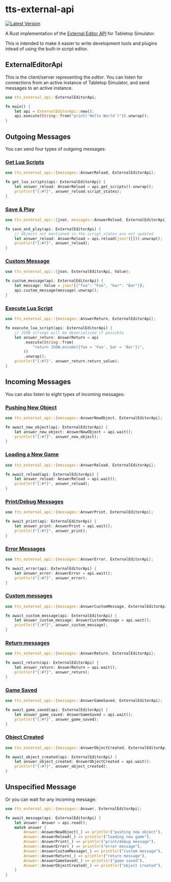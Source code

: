 # tts-external-api

[![Latest Version]][crates.io]

[latest version]: https://img.shields.io/crates/v/tts-external-api.svg
[crates.io]: https://crates.io/crates/tts-external-api

A Rust implementation of the [External Editor API][1] for Tabletop Simulator.

This is intended to make it easier to write development tools and plugins
intead of using the built-in script editor.

[1]: https://api.tabletopsimulator.com/externaleditorapi/

## ExternalEditorApi

This is the client/server representing the _editor_. You can listen for
connections from an active instance of Tabletop Simulator, and send messages
to an active instance.

```rs
use tts_external_api::ExternalEditorApi;

fn main() {
	let api = ExternalEditorApi::new();
	api.execute(String::from("print('Hello World')")).unwrap();
}
```

## Outgoing Messages

You can send four types of outgoing messages:

### [Get Lua Scripts](https://api.tabletopsimulator.com/externaleditorapi/#get-lua-scripts)

```rs
use tts_external_api::{messages::AnswerReload, ExternalEditorApi};

fn get_lua_scripts(api: ExternalEditorApi) {
	let answer_reload: AnswerReload = api.get_scripts().unwrap();
	println!("{:#?}", answer_reload.script_states);
}
```

### [Save & Play](https://api.tabletopsimulator.com/externaleditorapi/#save-play)

```rs
use tts_external_api::{json, messages::AnswerReload, ExternalEditorApi};

fn save_and_play(api: ExternalEditorApi) {
	// Objects not mentioned in the script_states are not updated
	let answer_reload: AnswerReload = api.reload(json!([])).unwrap();
	println!("{:#?}", answer_reload);
}
```

### [Custom Message](https://api.tabletopsimulator.com/externaleditorapi/#custom-message)

```rs
use tts_external_api::{json, ExternalEditorApi, Value};

fn custom_message(api: ExternalEditorApi) {
	let message: Value = json![{"foo": "Foo", "bar": "Bar"}];
	api.custom_message(message).unwrap();
}
```

### [Execute Lua Script](https://api.tabletopsimulator.com/externaleditorapi/#execute-lua-code)

```rs
use tts_external_api::{messages::AnswerReturn, ExternalEditorApi};

fn execute_lua_script(api: ExternalEditorApi) {
    // JSON strings will be deserialized if possible
    let answer_return: AnswerReturn = api
        .execute(String::from(
            "return JSON.encode({foo = 'Foo', bar = 'Bar'})",
        ))
        .unwrap();
    println!("{:#?}", answer_return.return_value);
}
```

## Incoming Messages

You can also listen to eight types of incoming messages:

### [Pushing New Object](https://api.tabletopsimulator.com/externaleditorapi/#pushing-new-object)

```rs
use tts_external_api::{messages::AnswerNewObject, ExternalEditorApi};

fn await_new_object(api: ExternalEditorApi) {
    let answer_new_object: AnswerNewObject = api.wait();
    println!("{:#?}", answer_new_object);
}
```

### [Loading a New Game](https://api.tabletopsimulator.com/externaleditorapi/#loading-a-new-game)

```rs
use tts_external_api::{messages::AnswerReload, ExternalEditorApi};

fn await_reload(api: ExternalEditorApi) {
    let answer_reload: AnswerReload = api.wait();
    println!("{:#?}", answer_reload);
}
```

### [Print/Debug Messages](https://api.tabletopsimulator.com/externaleditorapi/#printdebug-messages)

```rs
use tts_external_api::{messages::AnswerPrint, ExternalEditorApi};

fn await_print(api: ExternalEditorApi) {
    let answer_print: AnswerPrint = api.wait();
    println!("{:#?}", answer_print);
}
```

### [Error Messages](https://api.tabletopsimulator.com/externaleditorapi/#error-messages)

```rs
use tts_external_api::{messages::AnswerError, ExternalEditorApi};

fn await_error(api: ExternalEditorApi) {
    let answer_error: AnswerError = api.wait();
    println!("{:#?}", answer_error);
}
```

### [Custom messages](https://api.tabletopsimulator.com/externaleditorapi/#custom-messages)

```rs
use tts_external_api::{messages::AnswerCustomMessage, ExternalEditorApi};

fn await_custom_message(api: ExternalEditorApi) {
    let answer_custom_message: AnswerCustomMessage = api.wait();
    println!("{:#?}", answer_custom_message);
}
```

### [Return messages](https://api.tabletopsimulator.com/externaleditorapi/#return-messages)

```rs
use tts_external_api::{messages::AnswerReturn, ExternalEditorApi};

fn await_return(api: ExternalEditorApi) {
    let answer_return: AnswerReturn = api.wait();
    println!("{:#?}", answer_return);
}
```

### [Game Saved](https://api.tabletopsimulator.com/externaleditorapi/#game-saved)

```rs
use tts_external_api::{messages::AnswerGameSaved, ExternalEditorApi};

fn await_game_saved(api: ExternalEditorApi) {
    let answer_game_saved: AnswerGameSaved = api.wait();
    println!("{:#?}", answer_game_saved);
}
```

### [Object Created](https://api.tabletopsimulator.com/externaleditorapi/#object-created)

```rs
use tts_external_api::{messages::AnswerObjectCreated, ExternalEditorApi};

fn await_object_created(api: ExternalEditorApi) {
    let answer_object_created: AnswerObjectCreated = api.wait();
    println!("{:#?}", answer_object_created);
}
```

## Unspecified Message

Or you can wait for any incoming message:

```rs
use tts_external_api::{messages::Answer, ExternalEditorApi};

fn await_message(api: ExternalEditorApi) {
    let answer: Answer = api.read();
    match answer {
        Answer::AnswerNewObject(_) => println!("pushing new object"),
        Answer::AnswerReload(_) => println!("loading new game"),
        Answer::AnswerPrint(_) => println!("print/debug message"),
        Answer::AnswerError(_) => println!("error message"),
        Answer::AnswerCustomMessage(_) => println!("custom message"),
        Answer::AnswerReturn(_) => println!("return message"),
        Answer::AnswerGameSaved(_) => println!("game saved"),
        Answer::AnswerObjectCreated(_) => println!("object created"),
    }
}
```
